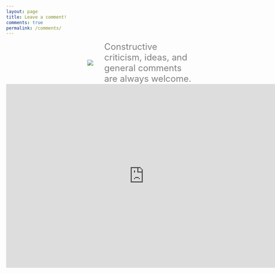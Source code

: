 ```yaml
---
layout: page
title: Leave a comment!
comments: true
permalink: /comments/
---
```


<div class="container">
    <div class="img-block" style="width: 25px; text-align: right; margin-right: 30px;">
        <img src="/images/cozy-wall.png" style="max-width: 30%; height: auto;">
    </div>
    <div class="img-block" style="font-size: 24px; color: gray">
        Constructive criticism, ideas, and general comments are always welcome.
    </div>
</div>

<!-- Write a comment -->
<iframe src="https://docs.google.com/forms/d/e/1FAIpQLSffgbz62IXFH2LeJq0TMwksW2PREpnzJEo2S9UqT_Zf-tuQBg/viewform?embedded=true" width="750" height="500" frameborder="0" marginheight="0" marginwidth="0">Loading comment form...</iframe>


<!--
<div class="img-block" style="width: 100px;">
    <img src="/images/cozy-wall.png"/>
</div>

<div class="img-block" style="font-size: 20px">
Constructive critism, ideas, and general comments are always welcome. 
</div>
-->



<style>
    .container {
        display: flex;
        justify-content: space-between;
        align-items: center;
    }

    .img-block {
        flex: 1;
        text-align: left; /* Center the text horizontally within the column */
    }
</style>



<!--
    font-family: Helvetica; /* "wigendatypewrite-bold" */
    font-size: 25px;
    font-weight: semi-bold;
    color: rgba(34, 93, 212, 0.94);
-->

<!-- This is the place for suggestions, questions, exchange of ideas and more. -->


<br>

<!-- Upgrade comment system to embedded GitHub comments: 
	https://aristath.github.io/blog/static-site-comments-using-github-issues-api 
-->


<!-- google form comment system-->


<!-- Show comments -->
<!--
<img style="width: 20px;" src="/images/assets/comment.png"/>
<em> Note: It might take a little bit until your comment is displayed.</em>

<div class="google-docs-iframe">
	<iframe src="https://docs.google.com/spreadsheets/d/e/2PACX-1vRt4RuNwIJMHBAylVNmTExiS2ZhIkRRJ9TiupbnOsUCCbnMQdLXmFZJ8904sOYakAFJEduVMrnwQlIJ/pubhtml?gid=555107094&amp;single=true&amp;widget=true&amp;headers=false"></iframe>
</div>
-->


<!-- width="640" height="438" frameborder="0" marginheight="0" marginwidth="0" -->

<!-- Old Comment section with data collection :( -->
<!--
{% if page.comments %}
<div id="disqus_thread"></div>
<script>

    (function() { // DON'T EDIT BELOW THIS LINE
    var d = document, s = d.createElement('script');
    s.src = 'https://till2-github-io.disqus.com/embed.js';
    s.setAttribute('data-timestamp', +new Date());
    (d.head || d.body).appendChild(s);
    })();
</script>
<noscript>Please enable JavaScript to view the <a href="https://disqus.com/?ref_noscript">comments powered by Disqus.</a></noscript>
{% endif %}
-->
